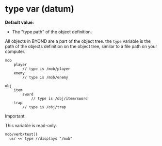 # type var (datum)
**Default value:**
+   The "type path" of the object definition.

All objects in BYOND are a part of the object tree.  the `type` variable is the path of the objects definition on the object tree, similar to a file path on your computer.
```dm
mob
	player
		// type is /mob/player
	enemy
		// type is /mob/enemy

obj
	item
		sword
			// type is /obj/item/sword
	trap
		// type is /obj/trap
```

> [!IMPORTANT]
> This variable is read-only. 
>
> ``` dm
> mob/verb/test()
> 	usr << type //displays "/mob" 
> ```

